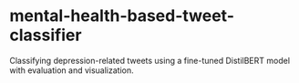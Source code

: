 # mental-health-based-tweet-classifier
Classifying depression-related tweets using a fine-tuned DistilBERT model with evaluation and visualization.

